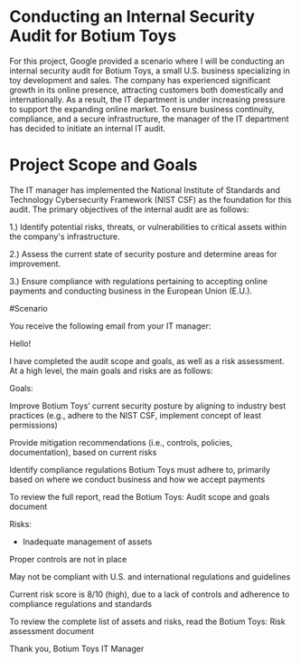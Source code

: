 # Conducting an Internal Security Audit for Botium Toys

For this project, Google provided a scenario where I will be conducting an internal security audit for Botium Toys, a small U.S. business specializing in toy development and sales. The company has experienced significant growth in its online presence, attracting customers both domestically and internationally. As a result, the IT department is under increasing pressure to support the expanding online market. To ensure business continuity, compliance, and a secure infrastructure, the manager of the IT department has decided to initiate an internal IT audit.

# Project Scope and Goals
The IT manager has implemented the National Institute of Standards and Technology Cybersecurity Framework (NIST CSF) as the foundation for this audit. The primary objectives of the internal audit are as follows:

1.) Identify potential risks, threats, or vulnerabilities to critical assets within the company's infrastructure.

2.) Assess the current state of security posture and determine areas for improvement.

3.) Ensure compliance with regulations pertaining to accepting online payments and conducting business in the European Union (E.U.).

#Scenario 

You receive the following email from your IT manager:

Hello!

I have completed the audit scope and goals, as well as a risk assessment. At a high level, the main goals and risks are as follows:

Goals:

Improve Botium Toys’ current security posture by aligning to industry best practices (e.g., adhere to the NIST CSF, implement concept of least permissions)

Provide mitigation recommendations (i.e., controls, policies, documentation), based on current risks

Identify compliance regulations Botium Toys must adhere to, primarily based on where we conduct business and how we accept payments

To review the full report, read the Botium Toys: Audit scope and goals document

Risks:

* Inadequate management of assets

Proper controls are not in place

May not be compliant with U.S. and international regulations and guidelines

Current risk score is 8/10 (high), due to a lack of controls and adherence to compliance regulations and standards

To review the complete list of assets and risks, read the Botium Toys: Risk assessment document 

Thank you,
Botium Toys IT Manager

